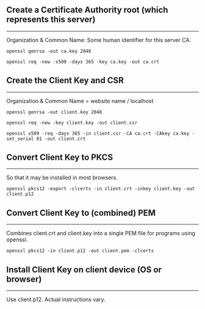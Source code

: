 ## Create a Certificate Authority root (which represents this server)
------------------------------------------------------------------------
Organization & Common Name: Some human identifier for this server CA.

```
openssl genrsa -out ca.key 2048
```
```
openssl req -new -x509 -days 365 -key ca.key -out ca.crt
```

## Create the Client Key and CSR
------------------------------------------------------------------------
Organization & Common Name = website name / localhost
```
openssl genrsa -out client.key 2048
```
```
openssl req -new -key client.key -out client.csr
```
```
openssl x509 -req -days 365 -in client.csr -CA ca.crt -CAkey ca.key -set_serial 01 -out client.crt
```

## Convert Client Key to PKCS
------------------------------------------------------------------------
So that it may be installed in most browsers.
```
openssl pkcs12 -export -clcerts -in client.crt -inkey client.key -out client.p12
```

## Convert Client Key to (combined) PEM
------------------------------------------------------------------------
Combines client.crt and client.key into a single PEM file for programs using openssl.
```
openssl pkcs12 -in client.p12 -out client.pem -clcerts
```

## Install Client Key on client device (OS or browser)
------------------------------------------------------------------------
Use client.p12. Actual instructions vary.